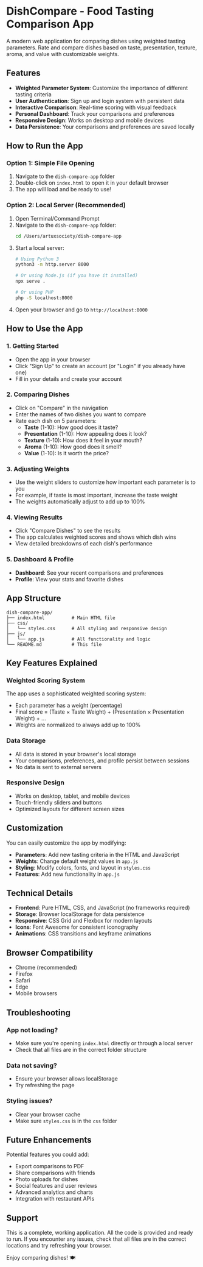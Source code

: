 # DishCompare - Food Tasting Comparison App

A modern web application for comparing dishes using weighted tasting parameters. Rate and compare dishes based on taste, presentation, texture, aroma, and value with customizable weights.

## Features

- **Weighted Parameter System**: Customize the importance of different tasting criteria
- **User Authentication**: Sign up and login system with persistent data
- **Interactive Comparison**: Real-time scoring with visual feedback
- **Personal Dashboard**: Track your comparisons and preferences
- **Responsive Design**: Works on desktop and mobile devices
- **Data Persistence**: Your comparisons and preferences are saved locally

## How to Run the App

### Option 1: Simple File Opening
1. Navigate to the `dish-compare-app` folder
2. Double-click on `index.html` to open it in your default browser
3. The app will load and be ready to use!

### Option 2: Local Server (Recommended)
1. Open Terminal/Command Prompt
2. Navigate to the `dish-compare-app` folder:
   ```bash
   cd /Users/artuxsociety/dish-compare-app
   ```
3. Start a local server:
   ```bash
   # Using Python 3
   python3 -m http.server 8000
   
   # Or using Node.js (if you have it installed)
   npx serve .
   
   # Or using PHP
   php -S localhost:8000
   ```
4. Open your browser and go to `http://localhost:8000`

## How to Use the App

### 1. Getting Started
- Open the app in your browser
- Click "Sign Up" to create an account (or "Login" if you already have one)
- Fill in your details and create your account

### 2. Comparing Dishes
- Click on "Compare" in the navigation
- Enter the names of two dishes you want to compare
- Rate each dish on 5 parameters:
  - **Taste** (1-10): How good does it taste?
  - **Presentation** (1-10): How appealing does it look?
  - **Texture** (1-10): How does it feel in your mouth?
  - **Aroma** (1-10): How good does it smell?
  - **Value** (1-10): Is it worth the price?

### 3. Adjusting Weights
- Use the weight sliders to customize how important each parameter is to you
- For example, if taste is most important, increase the taste weight
- The weights automatically adjust to add up to 100%

### 4. Viewing Results
- Click "Compare Dishes" to see the results
- The app calculates weighted scores and shows which dish wins
- View detailed breakdowns of each dish's performance

### 5. Dashboard & Profile
- **Dashboard**: See your recent comparisons and preferences
- **Profile**: View your stats and favorite dishes

## App Structure

```
dish-compare-app/
├── index.html          # Main HTML file
├── css/
│   └── styles.css      # All styling and responsive design
├── js/
│   └── app.js          # All functionality and logic
└── README.md           # This file
```

## Key Features Explained

### Weighted Scoring System
The app uses a sophisticated weighted scoring system:
- Each parameter has a weight (percentage)
- Final score = (Taste × Taste Weight) + (Presentation × Presentation Weight) + ...
- Weights are normalized to always add up to 100%

### Data Storage
- All data is stored in your browser's local storage
- Your comparisons, preferences, and profile persist between sessions
- No data is sent to external servers

### Responsive Design
- Works on desktop, tablet, and mobile devices
- Touch-friendly sliders and buttons
- Optimized layouts for different screen sizes

## Customization

You can easily customize the app by modifying:

- **Parameters**: Add new tasting criteria in the HTML and JavaScript
- **Weights**: Change default weight values in `app.js`
- **Styling**: Modify colors, fonts, and layout in `styles.css`
- **Features**: Add new functionality in `app.js`

## Technical Details

- **Frontend**: Pure HTML, CSS, and JavaScript (no frameworks required)
- **Storage**: Browser localStorage for data persistence
- **Responsive**: CSS Grid and Flexbox for modern layouts
- **Icons**: Font Awesome for consistent iconography
- **Animations**: CSS transitions and keyframe animations

## Browser Compatibility

- Chrome (recommended)
- Firefox
- Safari
- Edge
- Mobile browsers

## Troubleshooting

### App not loading?
- Make sure you're opening `index.html` directly or through a local server
- Check that all files are in the correct folder structure

### Data not saving?
- Ensure your browser allows localStorage
- Try refreshing the page

### Styling issues?
- Clear your browser cache
- Make sure `styles.css` is in the `css` folder

## Future Enhancements

Potential features you could add:
- Export comparisons to PDF
- Share comparisons with friends
- Photo uploads for dishes
- Social features and user reviews
- Advanced analytics and charts
- Integration with restaurant APIs

## Support

This is a complete, working application. All the code is provided and ready to run. If you encounter any issues, check that all files are in the correct locations and try refreshing your browser.

Enjoy comparing dishes! 🍽️
